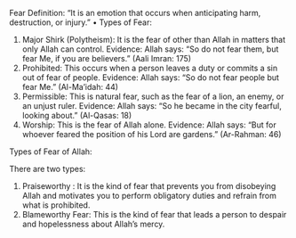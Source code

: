 Fear
  Definition:
“It is an emotion that occurs when anticipating harm, destruction, or injury.”
 • Types of Fear:
 1. Major Shirk (Polytheism):
It is the fear of other than Allah in matters that only Allah can control.
Evidence: Allah says: “So do not fear them, but fear Me, if you are believers.” (Aali Imran: 175)
 2. Prohibited:
This occurs when a person leaves a duty or commits a sin out of fear of people.
Evidence: Allah says: “So do not fear people but fear Me.” (Al-Ma’idah: 44)
 3. Permissible:
This is natural fear, such as the fear of a lion, an enemy, or an unjust ruler.
Evidence: Allah says: “So he became in the city fearful, looking about.” (Al-Qasas: 18)
 4. Worship:
This is the fear of Allah alone.
Evidence: Allah says: “But for whoever feared the position of his Lord are gardens.” (Ar-Rahman: 46)


Types of Fear of Allah:

There are two types:
 1. Praiseworthy : It is the kind of fear that prevents you from disobeying Allah and motivates you to perform obligatory duties and refrain from what is prohibited.
 2. Blameworthy Fear:
This is the kind of fear that leads a person to despair and hopelessness about Allah’s mercy.
